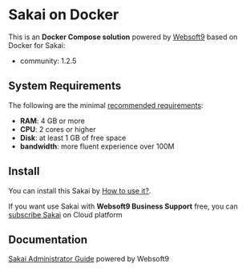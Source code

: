 # Sakai on Docker  

This is an **Docker Compose solution** powered by [Websoft9](https://www.websoft9.com) based on Docker for Sakai:


 - community:  1.2.5


## System Requirements

The following are the minimal [recommended requirements](https://github.com/onlyoffice/docker#recommended-system-requirements):

* **RAM**: 4 GB or more
* **CPU**: 2 cores or higher
* **Disk**: at least 1 GB of free space
* **bandwidth**: more fluent experience over 100M  

## Install

You can install this Sakai by [How to use it?](https://github.com/Websoft9/docker-library#how-to-use-it).   

If you want use Sakai with **Websoft9 Business Support** free, you can [subscribe Sakai](https://www.websoft9.com/apps) on Cloud platform

## Documentation

[Sakai Administrator Guide](https://support.websoft9.com/docs/sakai) powered by Websoft9